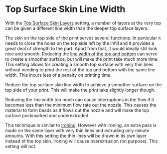 Top Surface Skin Line Width
====
With the [Top Surface Skin Layers](../shell/roofing_layer_count.md) setting, a number of layers at the very top can be given a different line width than the deeper top surface layers.

The skin on the top side of the print serves several functions. In particular it needs to close the holes on the top side left by the infill and it provides a great deal of strength to the part. Apart from that, it would ideally still look nice and smooth. Reducing the [line width of the top and bottom](../resolution/skin_line_width.md) can serve to create a smoother surface, but will make the print take much more time. This setting allows for creating a smooth top surface with very thin lines without needing to print the rest of the top and bottom with the same line width. This incurs less of a penalty on printing time.

Reduce the top surface skin line width to achieve a smoother surface on the top side of your print. This will make the print take slightly longer though.

Reducing the line width too much can cause interruptions in the flow if it becomes less than the minimum flow rate out the nozzle. This causes the material to form beads as it flows out the nozzle and will make the top surface pockmarked and underextruded.

This technique is similar to [Ironing](../shell/ironing_enabled.md). However with Ironing, an extra pass is made on the same layer with very thin lines and extruding only minute amounts. With this setting the thin lines will be drawn in its own layer instead of the top skin. Ironing will cause overextrusion (on purpose). This setting will not.